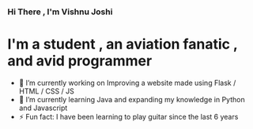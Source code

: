 ### Hi There , I'm Vishnu Joshi

# I'm a student , an aviation fanatic , and avid programmer

<!--
**Joshi-Hiroshi/Joshi-Hiroshi** is a ✨ _special_ ✨ repository because its `README.md` (this file) appears on your GitHub profile.-->


- 🔭 I’m currently working on Improving a website made using Flask / HTML / CSS / JS 
- 🌱 I’m currently learning Java and expanding my knowledge in Python and Javascript
- ⚡ Fun fact: I have been learning to play guitar since the last 6 years

